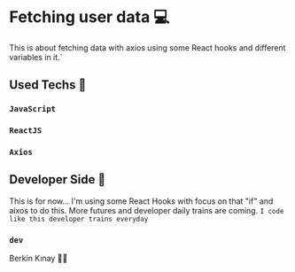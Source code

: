 # Fetching user data 💻
This is about fetching data with axios using some React hooks and different variables in it.`

## Used Techs 🥰

### `JavaScript`
### `ReactJS`
### `Axios`

## Developer Side 💫
This is for now... I'm using some React Hooks with focus on that "if" and aixos to do this. More futures and developer daily trains are coming.
`I code like this developer trains everyday`

### `dev`
Berkin Kınay 👨‍💻
